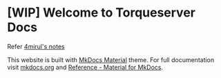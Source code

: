 # [WIP] Welcome to Torqueserver Docs

Refer [4mirul's notes](https://github.com/4mirul/notes)

This website is built with [MkDocs Material](https://squidfunk.github.io/mkdocs-material/) theme. For full documentation visit [mkdocs.org](https://www.mkdocs.org) and [Reference - Material for MkDocs](https://squidfunk.github.io/mkdocs-material/reference/).
